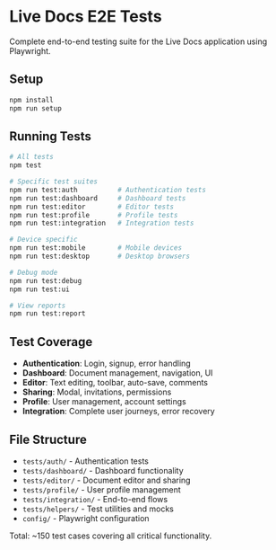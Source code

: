 # Live Docs E2E Tests

Complete end-to-end testing suite for the Live Docs application using Playwright.

## Setup

```bash
npm install
npm run setup
```

## Running Tests

```bash
# All tests
npm test

# Specific test suites
npm run test:auth          # Authentication tests
npm run test:dashboard     # Dashboard tests  
npm run test:editor        # Editor tests
npm run test:profile       # Profile tests
npm run test:integration   # Integration tests

# Device specific
npm run test:mobile        # Mobile devices
npm run test:desktop       # Desktop browsers

# Debug mode
npm run test:debug
npm run test:ui

# View reports
npm run test:report
```

## Test Coverage

- **Authentication**: Login, signup, error handling
- **Dashboard**: Document management, navigation, UI
- **Editor**: Text editing, toolbar, auto-save, comments
- **Sharing**: Modal, invitations, permissions
- **Profile**: User management, account settings
- **Integration**: Complete user journeys, error recovery

## File Structure

- `tests/auth/` - Authentication tests
- `tests/dashboard/` - Dashboard functionality
- `tests/editor/` - Document editor and sharing
- `tests/profile/` - User profile management
- `tests/integration/` - End-to-end flows
- `tests/helpers/` - Test utilities and mocks
- `config/` - Playwright configuration

Total: ~150 test cases covering all critical functionality.
